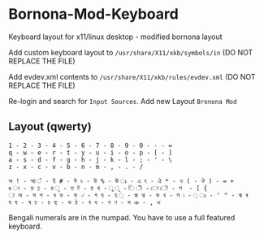# Bornona-Mod-Keyboard
Keyboard layout for x11/linux desktop - modified bornona layout

Add custom keyboard layout to `/usr/share/X11/xkb/symbols/in` (DO NOT REPLACE THE FILE)

Add evdev.xml contents to `/usr/share/X11/xkb/rules/evdev.xml` (DO NOT REPLACE THE FILE)

Re-login and search for ``Input Sources``. Add new Layout `Bronona Mod`

## Layout (qwerty)
```
1 - 2 - 3 - 4 - 5 - 6 - 7 - 8 - 9 - 0 - - - =
q - w - e - r - t - y - u - i - o - p - [ - ]
a - s - d - f - g - h - j - k - l - ; - ' - \
z - x - c - v - b - n - m - , - . - /
```

```
অ ! - আ ঁ - ই # - ঈ ৳ - উ % - ঊ ঃ - এ ৎ - ঐ * - ও ( - ঔ ) - = +
ঙ ং - ড় ঢ় - র ৃ - ত ট - য় থ - ু ূ - ি ী - ো ৌ - প  - [ {
া অ - স শ - দ ড - ফ ৴ - গ ঘ - হ ্ - জ ঝ - ক খ - ল ৷ - ্ ঃ - ' " - ঋ ৰ
য য - ষ ঢ - চ ছ - ভ ঠ - ব ধ - ন ণ - ম ঞ - , <
```

Bengali numerals are in the numpad. You have to use a full featured keyboard.
